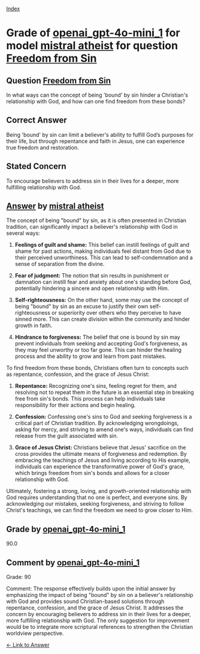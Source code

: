 
[Index](../../../../index.md)
# Grade of [openai_gpt-4o-mini_1](../../../grading_models/openai_gpt-4o-mini_1.md) for model [mistral atheist](../../../answering_models/mistral_atheist.md) for question [Freedom from Sin](../../../questions/Freedom_from_Sin.md)

## Question [Freedom from Sin](../../../questions/Freedom_from_Sin.md)
In what ways can the concept of being 'bound' by sin hinder a Christian's relationship with God, and how can one find freedom from these bonds?

## Correct Answer
Being 'bound' by sin can limit a believer's ability to fulfill God’s purposes for their life, but through repentance and faith in Jesus, one can experience true freedom and restoration.

## Stated Concern
To encourage believers to address sin in their lives for a deeper, more fulfilling relationship with God.

## [Answer](../Freedom_from_Sin.md) by [mistral atheist](../../../answering_models/mistral_atheist.md)
 The concept of being "bound" by sin, as it is often presented in Christian tradition, can significantly impact a believer's relationship with God in several ways:

1. **Feelings of guilt and shame:** This belief can instill feelings of guilt and shame for past actions, making individuals feel distant from God due to their perceived unworthiness. This can lead to self-condemnation and a sense of separation from the divine.

2. **Fear of judgment:** The notion that sin results in punishment or damnation can instill fear and anxiety about one's standing before God, potentially hindering a sincere and open relationship with Him.

3. **Self-righteousness:** On the other hand, some may use the concept of being "bound" by sin as an excuse to justify their own self-righteousness or superiority over others who they perceive to have sinned more. This can create division within the community and hinder growth in faith.

4. **Hindrance to forgiveness:** The belief that one is bound by sin may prevent individuals from seeking and accepting God's forgiveness, as they may feel unworthy or too far gone. This can hinder the healing process and the ability to grow and learn from past mistakes.

To find freedom from these bonds, Christians often turn to concepts such as repentance, confession, and the grace of Jesus Christ:

1. **Repentance:** Recognizing one's sins, feeling regret for them, and resolving not to repeat them in the future is an essential step in breaking free from sin's bonds. This process can help individuals take responsibility for their actions and begin healing.

2. **Confession:** Confessing one's sins to God and seeking forgiveness is a critical part of Christian tradition. By acknowledging wrongdoings, asking for mercy, and striving to amend one's ways, individuals can find release from the guilt associated with sin.

3. **Grace of Jesus Christ:** Christians believe that Jesus' sacrifice on the cross provides the ultimate means of forgiveness and redemption. By embracing the teachings of Jesus and living according to His example, individuals can experience the transformative power of God's grace, which brings freedom from sin's bonds and allows for a closer relationship with God.

Ultimately, fostering a strong, loving, and growth-oriented relationship with God requires understanding that no one is perfect, and everyone sins. By acknowledging our mistakes, seeking forgiveness, and striving to follow Christ's teachings, we can find the freedom we need to grow closer to Him.

## Grade by [openai_gpt-4o-mini_1](../../../grading_models/openai_gpt-4o-mini_1.md)
90.0

## Comment by [openai_gpt-4o-mini_1](../../../grading_models/openai_gpt-4o-mini_1.md)
Grade: 90

Comment: The response effectively builds upon the initial answer by emphasizing the impact of being "bound" by sin on a believer's relationship with God and provides sound Christian-based solutions through repentance, confession, and the grace of Jesus Christ. It addresses the concern by encouraging believers to address sin in their lives for a deeper, more fulfilling relationship with God. The only suggestion for improvement would be to integrate more scriptural references to strengthen the Christian worldview perspective.

[&lt;- Link to Answer](../Freedom_from_Sin.md)
